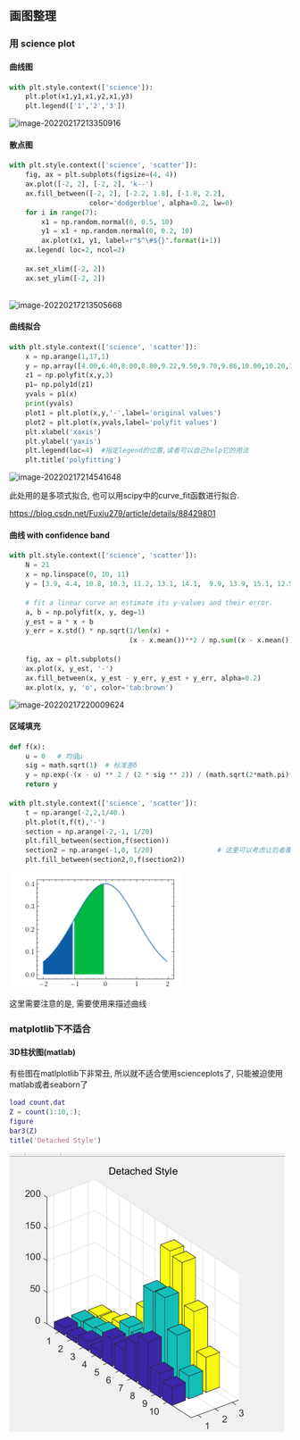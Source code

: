 ## 画图整理



### 用 science plot

#### 曲线图

```python
with plt.style.context(['science']):
    plt.plot(x1,y1,x1,y2,x1,y3)
    plt.legend(['1','2','3'])
```

![image-20220217213350916](C:\Users\86176\AppData\Roaming\Typora\typora-user-images\image-20220217213350916.png)

#### 散点图

```python
with plt.style.context(['science', 'scatter']):
    fig, ax = plt.subplots(figsize=(4, 4))
    ax.plot([-2, 2], [-2, 2], 'k--')
    ax.fill_between([-2, 2], [-2.2, 1.8], [-1.8, 2.2],
                    color='dodgerblue', alpha=0.2, lw=0)
    for i in range(7):
        x1 = np.random.normal(0, 0.5, 10)
        y1 = x1 + np.random.normal(0, 0.2, 10)
        ax.plot(x1, y1, label=r"$^\#${}".format(i+1))
    ax.legend( loc=2, ncol=2)

    ax.set_xlim([-2, 2])
    ax.set_ylim([-2, 2])
   
```

![image-20220217213505668](C:\Users\86176\AppData\Roaming\Typora\typora-user-images\image-20220217213505668.png)

#### 曲线拟合

```python
with plt.style.context(['science', 'scatter']):
    x = np.arange(1,17,1)
    y = np.array([4.00,6.40,8.00,8.80,9.22,9.50,9.70,9.86,10.00,10.20,10.32,10.42,10.50,10.55,10.58,10.60])
    z1 = np.polyfit(x,y,3)
    p1= np.poly1d(z1)
    yvals = p1(x)
    print(yvals)
    plot1 = plt.plot(x,y,'-',label='original values')
    plot2 = plt.plot(x,yvals,label='polyfit values')
    plt.xlabel('xaxis')
    plt.ylabel('yaxis')
    plt.legend(loc=4)  #指定legend的位置,读者可以自己help它的用法
    plt.title('polyfitting')
```

![image-20220217214541648](C:\Users\86176\AppData\Roaming\Typora\typora-user-images\image-20220217214541648.png)

此处用的是多项式拟合, 也可以用scipy中的curve_fit函数进行拟合.

https://blog.csdn.net/Fuxiu279/article/details/88429801

#### 曲线 with  confidence band

```python
with plt.style.context(['science', 'scatter']):
    N = 21
    x = np.linspace(0, 10, 11)
    y = [3.9, 4.4, 10.8, 10.3, 11.2, 13.1, 14.1,  9.9, 13.9, 15.1, 12.5]

    # fit a linear curve an estimate its y-values and their error.
    a, b = np.polyfit(x, y, deg=1)
    y_est = a * x + b
    y_err = x.std() * np.sqrt(1/len(x) +
                              (x - x.mean())**2 / np.sum((x - x.mean())**2))

    fig, ax = plt.subplots()
    ax.plot(x, y_est, '-')
    ax.fill_between(x, y_est - y_err, y_est + y_err, alpha=0.2)
    ax.plot(x, y, 'o', color='tab:brown')
```

![image-20220217220009624](C:\Users\86176\AppData\Roaming\Typora\typora-user-images\image-20220217220009624.png)

#### 区域填充

```python
def f(x):
    u = 0   # 均值μ
    sig = math.sqrt(1)  # 标准差δ
    y = np.exp(-(x - u) ** 2 / (2 * sig ** 2)) / (math.sqrt(2*math.pi)*sig) # 定义曲线函数
    return y

with plt.style.context(['science', 'scatter']):
    t = np.arange(-2,2,1/40.)
    plt.plot(t,f(t),'-')
    section = np.arange(-2,-1, 1/20)
    plt.fill_between(section,f(section))
    section2 = np.arange(-1,0, 1/20)                # 这里可以考虑让后者覆盖前者从而消除这个裂痕
    plt.fill_between(section2,0,f(section2))
```

![image-20220217233311993](画图整理/image-20220217233311993.png)

这里需要注意的是, 需要使用来描述曲线

### matplotlib下不适合

#### 3D柱状图(matlab)

有些图在matlplotlib下非常丑, 所以就不适合使用scienceplots了, 只能被迫使用matlab或者seaborn了

```matlab
load count.dat
Z = count(1:10,:);
figure
bar3(Z)
title('Detached Style')
```

![image-20220217234037857](画图整理/image-20220217234037857.png)
